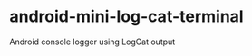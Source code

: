 android-mini-log-cat-terminal
=============================

Android console logger using LogCat output